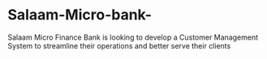# Salaam-Micro-bank-
Salaam Micro Finance Bank is looking to develop a Customer Management System to streamline their operations and better serve their clients

